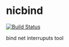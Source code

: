 # nicbind

[![Build Status](http://9.135.14.245:8321/api/badges/LiSheep/nicbind/status.svg)](http://9.135.14.245:8321/LiSheep/nicbind)

bind net interruputs tool
